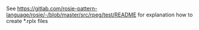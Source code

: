 
See https://gitlab.com/rosie-pattern-language/rosie/-/blob/master/src/rpeg/test/README
for explanation how to create *.rplx files
